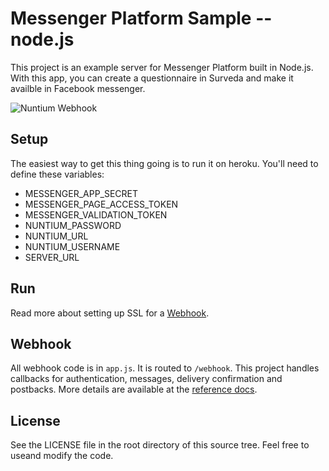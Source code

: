 # Messenger Platform Sample -- node.js

This project is an example server for Messenger Platform built in Node.js. With this app, you can create a questionnaire in Surveda and make it availble in Facebook messenger. 

![Nuntium Webhook](https://github.com/ICTatRTI/nuntium-fb-webhook/wiki/images/webhook.png)

## Setup

The easiest way to get this thing going is to run it on heroku. You'll need to define these variables:

* MESSENGER_APP_SECRET
* MESSENGER_PAGE_ACCESS_TOKEN
* MESSENGER_VALIDATION_TOKEN
* NUNTIUM_PASSWORD
* NUNTIUM_URL
* NUNTIUM_USERNAME
* SERVER_URL

## Run

Read more about setting up SSL for a [Webhook](https://developers.facebook.com/docs/graph-api/webhooks#setup).

## Webhook

All webhook code is in `app.js`. It is routed to `/webhook`. This project handles callbacks for authentication, messages, delivery confirmation and postbacks. More details are available at the [reference docs](https://developers.facebook.com/docs/messenger-platform/webhook-reference).


## License

See the LICENSE file in the root directory of this source tree. Feel free to useand modify the code.
